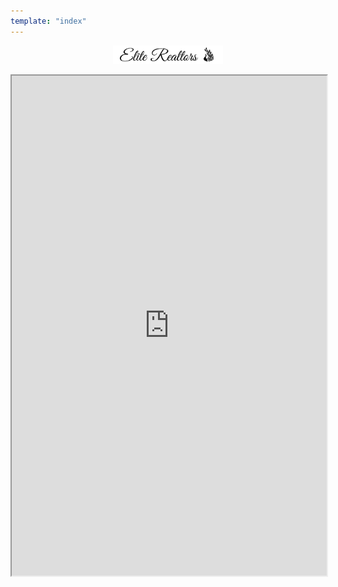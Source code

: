 ```yaml
---
template: "index"
---
```

<p style="text-align: center;"><img src="elite-banner.jpg" style="width: 35%; height: 35%"/></p>
<iframe src="https://my.flexmls.com/BonnieHood/search/shared_links/7o1BM/listings" width="100%" height="800px"></iframe>
